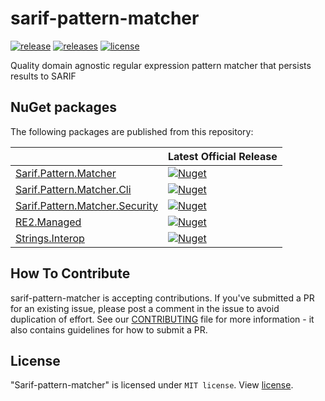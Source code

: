 # sarif-pattern-matcher

[![release](https://img.shields.io/github/v/release/microsoft/sarif-pattern-matcher?label=release)](https://github.com/microsoft/sarif-pattern-matcher/releases/latest)
[![releases](https://img.shields.io/github/v/release/microsoft/sarif-pattern-matcher?include_prereleases&label=pre-release)](https://github.com/microsoft/sarif-pattern-matcher/releases)
[![license](https://img.shields.io/github/license/microsoft/sarif-pattern-matcher)](https://github.com/microsoft/sarif-pattern-matcher/blob/master/LICENSE)

Quality domain agnostic regular expression pattern matcher that persists results to SARIF

## NuGet packages

The following packages are published from this repository:

|| Latest Official Release|
|-|-|
| [Sarif.Pattern.Matcher](https://www.nuget.org/packages/Sarif.PatternMatcher/)| [![Nuget](https://img.shields.io/nuget/vpre/Sarif.PatternMatcher)](https://www.nuget.org/packages/Sarif.PatternMatcher/)|
| [Sarif.Pattern.Matcher.Cli](https://www.nuget.org/packages/Sarif.PatternMatcher.Cli/)| [![Nuget](https://img.shields.io/nuget/vpre/Sarif.PatternMatcher.Cli)](https://www.nuget.org/packages/Sarif.PatternMatcher.Cli/)|
| [Sarif.Pattern.Matcher.Security](https://www.nuget.org/packages/Sarif.PatternMatcher.Security/)| [![Nuget](https://img.shields.io/nuget/vpre/Sarif.PatternMatcher.Security)](https://www.nuget.org/packages/Sarif.PatternMatcher.Security/)|
| [RE2.Managed](https://www.nuget.org/packages/RE2.Managed/)| [![Nuget](https://img.shields.io/nuget/vpre/RE2.Managed)](https://www.nuget.org/packages/RE2.Managed/)|
| [Strings.Interop](https://www.nuget.org/packages/Strings.Interop/)| [![Nuget](https://img.shields.io/nuget/vpre/Strings.Interop)](https://www.nuget.org/packages/Strings.Interop/)|

## How To Contribute

sarif-pattern-matcher is accepting contributions. If you've submitted a PR for an existing issue, please post a comment in the issue to avoid duplication of effort. See our [CONTRIBUTING](/CONTRIBUTING.md) file for more information - it also contains guidelines for how to submit a PR.

## License

"Sarif-pattern-matcher" is licensed under `MIT license`. View [license](https://github.com/microsoft/sarif-pattern-matcher/blob/master/LICENSE).
